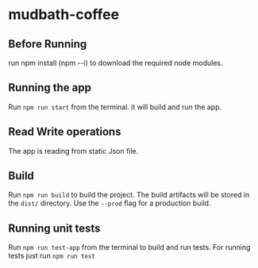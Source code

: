 # mudbath-coffee




## Before Running

run npm install (npm --i) to download the required node modules.

## Running the app

Run `npm run start` from the terminal. it will build and run the app. 


## Read Write operations

The app is reading from static Json file. 


## Build

Run `npm run build` to build the project. The build artifacts will be stored in the `dist/` directory. Use the `--prod` flag for a production build.

## Running unit tests

Run `npm run test-app` from the terminal to build and run tests. For running tests just run `npm run test`

